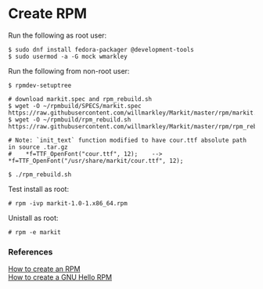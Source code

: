 # Create RPM

Run the following as root user:

```
$ sudo dnf install fedora-packager @development-tools
$ sudo usermod -a -G mock wmarkley
```

Run the following from non-root user:

```
$ rpmdev-setuptree

# download markit.spec and rpm_rebuild.sh
$ wget -O ~/rpmbuild/SPECS/markit.spec https://raw.githubusercontent.com/willmarkley/Markit/master/rpm/markit.spec
$ wget -O ~/rpmbuild/rpm_rebuild.sh https://raw.githubusercontent.com/willmarkley/Markit/master/rpm/rpm_rebuild.sh

# Note: `init_text` function modified to have cour.ttf absolute path in source .tar.gz
#    *f=TTF_OpenFont("cour.ttf", 12);    -->     *f=TTF_OpenFont("/usr/share/markit/cour.ttf", 12);

$ ./rpm_rebuild.sh
```

Test install as root:

```
# rpm -ivp markit-1.0-1.x86_64.rpm
```

Unistall as root:

```
# rpm -e markit
```


### References
[How to create an RPM](https://fedoraproject.org/wiki/How_to_create_an_RPM_package)  
[How to create a GNU Hello RPM](https://fedoraproject.org/wiki/How_to_create_a_GNU_Hello_RPM_package)  
